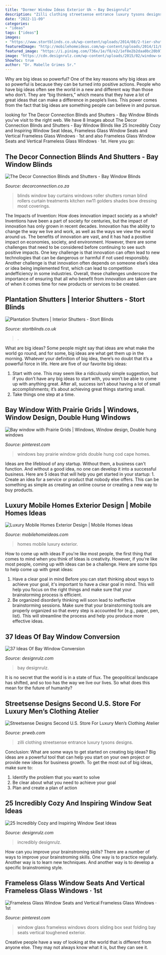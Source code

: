 ```yaml
---
title: "Dormer Window Ideas Exterior Uk ~ Bay Designrulz"
description: "Zilli clothing streetsense entrance luxury tysons designs"
date: "2022-11-09"
categories:
- "ideas"
tags: ["ideas"]
images:
- "https://www.stortblinds.co.uk/wp-content/uploads/2014/08/2-tier-shut.jpg"
featuredImage: "http://mobilehomeideas.com/wp-content/uploads/2014/11/Luxury-Mobile-Homes-Desing-Photos-1024x641.jpg"
featured_image: "https://i.pinimg.com/736x/1e/f8/e2/1ef8e2b2daa0bc20b97c9ef00f652ab1.jpg"
image: "https://cdn.designrulz.com/wp-content/uploads/2015/02/window-seat-ideas_designrulz-30.jpg"
ShowToc: true
author: "Dr. Mabelle Grimes Sr."
---
```



Why are big ideas so powerful?
One of the key reasons why big ideas are so powerful is because they can be turned into positive actions. People who have big ideas often see the world in a new and different way than those who don’t. They are “big thinkers,” which means that they have a lot of great ideas that can make a difference in people’s lives. This power comes from the fact that big ideas are something people can believe in and pursue.

	

		
looking for The Decor Connection Blinds and Shutters - Bay Window Blinds you've visit to the right web. We have 8 Images about The Decor Connection Blinds and Shutters - Bay Window Blinds like 25 Incredibly Cozy and Inspiring Window Seat Ideas, Frameless Glass Window Seats and Vertical Frameless Glass Windows · 1st and also Frameless Glass Window Seats and Vertical Frameless Glass Windows · 1st. Here you go:
		
    
## The Decor Connection Blinds And Shutters - Bay Window Blinds

<img loading=lazy src="https://www.decorconnection.co.za/wp-content/uploads/2018/06/c7bcf30fa91d4e492ba7884c1f0cfe59-1200x900.jpg" onerror="this.onerror=null;this.src='https://tse1.mm.bing.net/th?id=OIP.lV2NIUag1p48nFTpBhpLPQHaFj&amp;pid=15.1';" alt="The Decor Connection Blinds and Shutters - Bay Window Blinds">

_Source: decorconnection.co.za_

>blinds window bay curtains windows roller shutters roman blind rollers curtain treatments kitchen nw11 golders shades bow dressing most coverings. 

	

The Impacts of Invention: How does innovation impact society as a whole?
Inventions have been a part of society for centuries, but the impact of innovation has only grown in recent decades. Innovation has the ability to change the way we live and work, as well as the ways we view the world around us. The benefits of innovation are vast, and it has had a positive impact on economies, society, and environment. However, there are some challenges that need to be considered before continuing to see such positive impacts. One key challenge is that innovation can often lead to new technologies that can be dangerous or harmful if not used responsibly. Another challenge is that innovation often depends on someone else’s idea or idea being implemented first, which can lead to competition andefficiency in some industries. Overall, these challenges underscore the importance of ensuring that all who benefit from innovation are taken care of when it comes time for new products or services to be created.

    
## Plantation Shutters | Interior Shutters - Stort Blinds

<img loading=lazy src="https://www.stortblinds.co.uk/wp-content/uploads/2014/08/2-tier-shut.jpg" onerror="this.onerror=null;this.src='https://tse3.mm.bing.net/th?id=OIP.xBYa8iX4S3ZM_gzZmSUuoQHaJF&amp;pid=15.1';" alt="Plantation Shutters | Interior Shutters - Stort Blinds">

_Source: stortblinds.co.uk_

>. 

	

What are big ideas?
Some people might say that ideas are what make the world go round, and for some, big ideas are what get them up in the morning. Whatever your definition of big idea, there’s no doubt that it’s a powerful force in life. Here are five of our favorite big ideas: 
1. Start with one. This may seem like a ridiculously simple suggestion, but if you don’t have any big ideas to start with, you won’t be able to come up with anything great. After all, success isn’t about having a lot of small accomplishments; it’s about achieving great things starting small. 
2. Take things one step at a time.

    
## Bay Window With Prairie Grids | Windows, Window Design, Double Hung Windows

<img loading=lazy src="https://i.pinimg.com/736x/06/5e/c2/065ec2f153e9709c8c16e2e0e7478bb6--double-hung-windows-bay-windows.jpg" onerror="this.onerror=null;this.src='https://tse3.mm.bing.net/th?id=OIP.Kcek5uOplzBcjd_Z8k55IQHaFW&amp;pid=15.1';" alt="Bay window with Prairie Grids | Windows, Window design, Double hung windows">

_Source: pinterest.com_

>windows bay prairie window grids double hung cod cape homes. 

	

Ideas are the lifeblood of any startup. Without them, a business can't function. And without a good idea, no one can develop it into a successful business. Here are 5 ideas that will help you get started in your startup: 1. Create an idea for a service or product that nobody else offers. This can be something as simple as creating an online course or creating a new way to buy products. 
    
## Luxury Mobile Homes Exterior Design | Mobile Homes Ideas

<img loading=lazy src="http://mobilehomeideas.com/wp-content/uploads/2014/11/Luxury-Mobile-Homes-Desing-Photos-1024x641.jpg" onerror="this.onerror=null;this.src='https://tse1.mm.bing.net/th?id=OIP.p0ZJ3-VFeJTRpC_pP4_eAAHaEo&amp;pid=15.1';" alt="Luxury Mobile Homes Exterior Design | Mobile Homes Ideas">

_Source: mobilehomeideas.com_

>homes mobile luxury exterior. 

	

How to come up with ideas
If you're like most people, the first thing that comes to mind when you think of Ideas is creativity. However, if you're like most people, coming up with ideas can be a challenge. 
Here are some tips to help come up with great ideas: 
1. Have a clear goal in mind 
Before you can start thinking about ways to achieve your goal, it's important to have a clear goal in mind. This will help you focus on the right things and make sure that your brainstorming process is efficient. 
2. Be organized 
 disorderly thinking will soon lead to ineffective brainstorming sessions. Make sure that your brainstorming tools are properly organized so that every step is accounted for (e.g., paper, pen, list). This will streamline the process and help you produce more effective ideas. 

    
## 37 Ideas Of Bay Window Conversion

<img loading=lazy src="https://cdn.designrulz.com/wp-content/uploads/9999/12/BAY-WINDOW-DESIGNRULZ-4.jpg" onerror="this.onerror=null;this.src='https://tse3.mm.bing.net/th?id=OIP.JnZD6aA17r9SW1clRXEhuAHaEf&amp;pid=15.1';" alt="37 Ideas Of Bay Window Conversion">

_Source: designrulz.com_

>bay designrulz. 

	

It is no secret that the world is in a state of flux. The geopolitical landscape has shifted, and so too has the way we live our lives. So what does this mean for the future of humanity? 

    
## Streetsense Designs Second U.S. Store For Luxury Men’s Clothing Atelier

<img loading=lazy src="http://ww1.prweb.com/prfiles/2013/01/28/10370729/streetsense.zillii.Tysons.entrance2.jpg" onerror="this.onerror=null;this.src='https://tse4.mm.bing.net/th?id=OIP.jWcMXJbG_V_Ne4E7kbLbdwHaER&amp;pid=15.1';" alt="Streetsense Designs Second U.S. Store For Luxury Men’s Clothing Atelier">

_Source: prweb.com_

>zilli clothing streetsense entrance luxury tysons designs. 

	

Conclusion: What are some ways to get started on creating big ideas?
Big ideas are a powerful tool that can help you start on your own project or provide new ideas for business growth. To get the most out of big ideas, make sure to:
1. Identify the problem that you want to solve
2. Be clear about what you need to achieve your goal
3. Plan and create a plan of action

    
## 25 Incredibly Cozy And Inspiring Window Seat Ideas

<img loading=lazy src="https://cdn.designrulz.com/wp-content/uploads/2015/02/window-seat-ideas_designrulz-30.jpg" onerror="this.onerror=null;this.src='https://tse2.mm.bing.net/th?id=OIP.XMRzeZOYdBFJ41ucPuHubwHaJY&amp;pid=15.1';" alt="25 Incredibly Cozy and Inspiring Window Seat Ideas">

_Source: designrulz.com_

>incredibly designrulz. 

	

How can you improve your brainstroming skills?
There are a number of ways to improve your brainstroming skills. One way is to practice regularly. Another way is to learn new techniques. And another way is to develop a specific brainstroming style.

    
## Frameless Glass Window Seats And Vertical Frameless Glass Windows · 1st

<img loading=lazy src="https://i.pinimg.com/736x/1e/f8/e2/1ef8e2b2daa0bc20b97c9ef00f652ab1.jpg" onerror="this.onerror=null;this.src='https://tse3.mm.bing.net/th?id=OIP.58p0_4iH00PA2CNiJs1wuQHaHa&amp;pid=15.1';" alt="Frameless Glass Window Seats and Vertical Frameless Glass Windows · 1st">

_Source: pinterest.com_

>window glass frameless windows doors sliding box seat folding bay seats vertical toughened exterior. 

	

Creative people have a way of looking at the world that is different from anyone else. They may not always know what it is, but they can see it.

